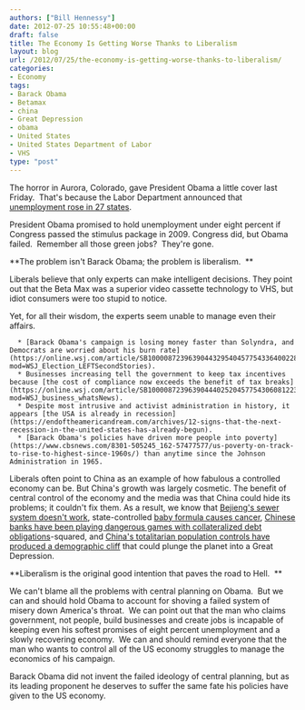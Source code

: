 ```yaml
---
authors: ["Bill Hennessy"]
date: 2012-07-25 10:55:48+00:00
draft: false
title: The Economy Is Getting Worse Thanks to Liberalism
layout: blog
url: /2012/07/25/the-economy-is-getting-worse-thanks-to-liberalism/
categories:
- Economy
tags:
- Barack Obama
- Betamax
- china
- Great Depression
- obama
- United States
- United States Department of Labor
- VHS
type: "post"
---
```




The horror in Aurora, Colorado, gave President Obama a little cover last Friday.  That's because the Labor Department announced that [unemployment rose in 27 states](https://www.theblaze.com/stories/recovery-unemployment-spikes-in-27-states/).

President Obama promised to hold unemployment under eight percent if Congress passed the stimulus package in 2009. Congress did, but Obama failed.  Remember all those green jobs?  They're gone.

**The problem isn't Barack Obama; the problem is liberalism.  **

Liberals believe that only experts can make intelligent decisions. They point out that the Beta Max was a superior video cassette technology to VHS, but idiot consumers were too stupid to notice.

Yet, for all their wisdom, the experts seem unable to manage even their affairs.



	  * [Barack Obama's campaign is losing money faster than Solyndra, and Democrats are worried about his burn rate](https://online.wsj.com/article/SB10000872396390443295404577543364002286188.html?mod=WSJ_Election_LEFTSecondStories).
	  * Businesses increasing tell the government to keep tax incentives because [the cost of compliance now exceeds the benefit of tax breaks](https://online.wsj.com/article/SB10000872396390444025204577543060812237798.html?mod=WSJ_business_whatsNews).
	  * Despite most intrusive and activist administration in history, it appears [the USA is already in recession](https://endoftheamericandream.com/archives/12-signs-that-the-next-recession-in-the-united-states-has-already-begun).
	  * [Barack Obama's policies have driven more people into poverty](https://www.cbsnews.com/8301-505245_162-57477577/us-poverty-on-track-to-rise-to-highest-since-1960s/) than anytime since the Johnson Administration in 1965.

Liberals often point to China as an example of how fabulous a controlled economy can be. But China's growth was largely cosmetic. The benefit of central control of the economy and the media was that China could hide its problems; it couldn't fix them. As a result, we know that [Bejieng's sewer system doesn't work](https://www.businessinsider.com/beijing-flood-sewer-photo-2012-7), state-controlled [baby formula causes cancer](https://www.businessinsider.com/china-finds-cancer-causing-toxin-in-baby-formula-2012-7), [Chinese banks have been playing dangerous games with collateralized debt obligations](https://www.businessinsider.com/complete-guide-to-chinas-shadow-banking-system-2012-7)-squared, and [China's totalitarian population controls have produced a demographic cliff](https://www.businessinsider.com/china8217s-demographic-perfect-storm-the-ultimate-growth-killer-2012-7) that could plunge the planet into a Great Depression.

**Liberalism is the original good intention that paves the road to Hell.  **

We can't blame all the problems with central planning on Obama.  But we can and should hold Obama to account for shoving a failed system of misery down America's throat.  We can point out that the man who claims government, not people, build businesses and create jobs is incapable of keeping even his softest promises of eight percent unemployment and a slowly recovering economy.  We can and should remind everyone that the man who wants to control all of the US economy struggles to manage the economics of his campaign.

Barack Obama did not invent the failed ideology of central planning, but as its leading proponent he deserves to suffer the same fate his policies have given to the US economy.



